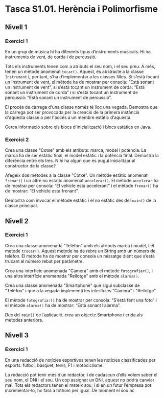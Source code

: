 # Tasca S1.01. Herència i Polimorfisme

## Nivell 1

### Exercici 1

En un grup de música hi ha diferents tipus d’instruments musicals. Hi ha instruments de vent, de corda i de percussió.

Tots els instruments tenen com a atributs el seu nom, i el seu preu. A més, tenen un mètode anomenat `tocar()`. Aquest, és abstracte a la classe `Instrument` i, per tant, s’ha d’implementar a les classes filles. Si s’està tocant un instrument de vent, el mètode ha de mostrar per consola: "Està sonant un instrument de vent", si s’està tocant un instrument de corda: “Està sonant un instrument de corda” i si s’està tocant un instrument de percussió: “Està sonant un instrument de percussió”.

El procés de càrrega d'una classe només té lloc una vegada. Demostra que la càrrega pot ser provocada per la creació de la primera instància d'aquesta classe o per l'accés a un membre estàtic d'aquesta. 

Cerca informació sobre els blocs d'inicialització i blocs estàtics en Java.

### Exercici 2

Crea una classe "Cotxe" amb els atributs: marca, model i potència. La marca ha de ser estàtic final, el model estàtic i la potència final. Demostra la diferència entre els tres. N’hi ha algun que es pugui inicialitzar al constructor de la classe?

Afegeix dos mètodes a la classe "Cotxe". Un mètode estàtic anomenat `frenar()` i un altre no estàtic anomenat `accelerar()`. El mètode `accelerar` ha de mostrar per consola: “El vehicle està accelerant” i el mètode `frenar()` ha de mostrar: “El vehicle està frenant”.

Demostra com invocar el mètode estàtic i el no estàtic des del `main()` de la classe principal.

## Nivell 2

### Exercici 1

Crea una classe anomenada "Telèfon" amb els atributs marca i model, i el mètode `trucar()`. Aquest mètode ha de rebre un String amb un número de telèfon. El mètode ha de mostrar per consola un missatge dient que s’està trucant al número rebut per paràmetre.

Crea una interfície anomenada "Camera" amb el mètode `fotografiar()`, i una altra interfície anomenada "Rellotge" amb el mètode `alarma()`.

Crea una classe anomenada "Smartphone" que sigui subclasse de "Telèfon" i que a la vegada implementi les interfícies "Camera" i "Rellotge".

El mètode `fotografiar()` ha de mostrar per consola: “S’està fent una foto” i el mètode `alarma()` ha de mostrar: “Està sonant l’alarma”.

Des del `main()` de l’aplicació, crea un objecte Smartphone i crida als mètodes anteriors.

## Nivell 3

### Exercici 1

En una redacció de notícies esportives tenen les notícies classificades per esports: futbol, bàsquet, tenis, F1 i motociclisme.

La redacció pot tenir més d’un redactor, i de cadascun d’ells volem saber el seu nom, el DNI i el sou. Un cop assignat un DNI, aquest no podrà canviar mai. Tots els redactors tenen el mateix sou, i si en un futur l’empresa pot incrementar-lo, ho farà a tothom per igual. De moment el sou ac
